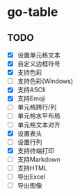 # go-table

## TODO

- [x] 设置单元格文本
- [x] 自定义边框符号
- [x] 支持色彩
- [ ] 支持色彩(Windows)
- [x] 支持ASCII
- [x] 支持Emoji
- [ ] 单元格跨行/列
- [ ] 单元格水平布局
- [ ] 单元格文本对齐
- [x] 设置表头
- [ ] 设置行列
- [x] 支持终端打印
- [ ] 支持Markdown
- [ ] 支持HTML
- [ ] 导出Excel
- [ ] 导出图像
